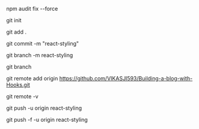 npm audit fix --force  
 
 git init

git add .

git commit -m "react-styling"

git branch -m react-styling

git branch

git remote add origin https://github.com/VIKASJI593/Building-a-blog-with-Hooks.git

git remote -v

git push -u origin react-styling

git push -f -u origin react-styling
    